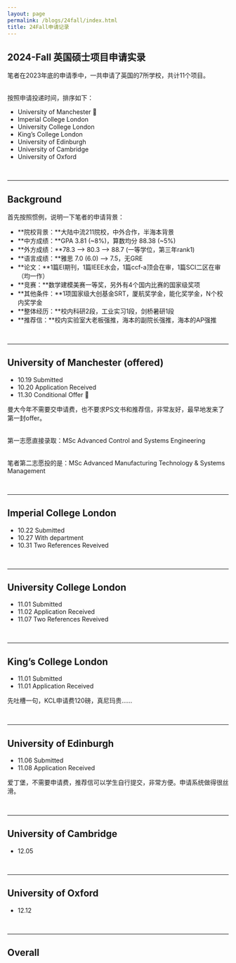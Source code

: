 ```yaml
---
layout: page
permalink: /blogs/24fall/index.html
title: 24Fall申请记录
---
```


## 2024-Fall 英国硕士项目申请实录

笔者在2023年底的申请季中，一共申请了英国的7所学校，共计11个项目。

<br>按照申请投递时间，排序如下：

- University of Manchester 🎊
- Imperial College London
- University College London
- King’s College London
- University of Edinburgh
- University of Cambridge
- University of Oxford

<br>

----

## Background

首先按照惯例，说明一下笔者的申请背景：

- **院校背景：**大陆中流211院校，中外合作，半海本背景
- **中方成绩：**GPA 3.81 (~8%)，算数均分 88.38 (~5%)
- **外方成绩：**78.3 --> 80.3 --> 88.7 (一等学位，第三年rank1)
- **语言成绩：**雅思 7.0 (6.0) --> 7.5，无GRE
- **论文：**1篇EI期刊，1篇IEEE水会，1篇ccf-a顶会在审，1篇SCI二区在审（均一作）
- **竞赛：**数学建模美赛一等奖，另外有4个国内比赛的国家级奖项
- **其他条件：**1项国家级大创基金SRT，厦航奖学金，能化奖学金，N个校内奖学金
- **整体经历：**校内科研2段，工业实习1段，剑桥暑研1段
- **推荐信：**校内实验室大老板强推，海本的副院长强推，海本的AP强推

<br>

---

## University of Manchester (offered)

- 10.19 Submitted
- 10.20 Application Received
- 11.30 Conditional Offer 🎊

曼大今年不需要交申请费，也不要求PS文书和推荐信，非常友好，最早地发来了第一封offer。

<br>第一志愿直接录取：MSc Advanced Control and Systems Engineering

<br>笔者第二志愿投的是：MSc Advanced Manufacturing Technology & Systems Management

<br>

---

## Imperial College London

- 10.22 Submitted
- 10.27 With department
- 10.31 Two References Reveived

<br>

----

## University College London

- 11.01 Submitted
- 11.02 Application Received
- 11.07 Two References Reveived

<br>

---

## King’s College London

- 11.01 Submitted
- 11.01 Application Received

先吐槽一句，KCL申请费120磅，真尼玛贵......

<br>

---

## University of Edinburgh

- 11.06 Submitted
- 11.08 Application Received

爱丁堡，不需要申请费，推荐信可以学生自行提交，非常方便。申请系统做得很丝滑。

<br>



---

## University of Cambridge

- 12.05

<br>

---

## University of Oxford

- 12.12

<br>

---

## Overall



<br><br>
